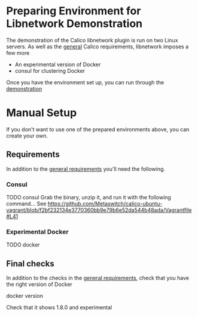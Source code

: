 # Preparing Environment for Libnetwork Demonstration
The demonstration of the Calico libnetwork plugin is run on two Linux servers. As well as the [general](../general/EnvironmentSetup.md) Calico requirements, libnetwork imposes a few more
* An experimental version of Docker
* consul for clustering Docker

Once you have the environment set up, you can run through the [demonstration](Demonstration.md)

# Manual Setup

If you don't want to use one of the prepared environments above, you can create your own. 

## Requirements

In addition to the [general requirements](../general/EnvironmentSetup.md) you'll need the following.

### Consul
TODO consul
Grab the binary, unzip it, and run it with the following command...
See https://github.com/Metaswitch/calico-ubuntu-vagrant/blob/f2bf232134e3770360bb9e79b6e52da544b48ada/Vagrantfile#L41

### Experimental Docker
TODO docker

## Final checks
In addition to the checks in the [general requirements](../general/EnvironmentSetup.md), check that you have the right version of Docker

   docker version
   
Check that it shows 1.8.0 and experimental
